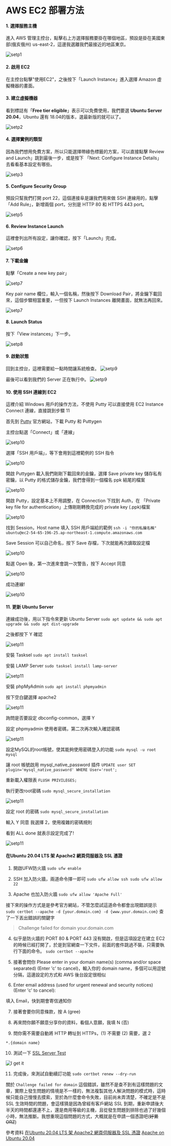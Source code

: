 # AWS EC2 部署方法

#### 1. 選擇服務主機
進入 AWS 管理主控台，點擊右上方選擇服務要掛在哪個地區，預設是掛在美國東部(俄亥俄州) us-east-2，這邊我選離我們最接近的地區東京。

![setp1](https://upload.cc/i1/2021/07/16/4YGPw9.jpg)

#### 2. 啟用 EC2
在主控台點擊"使用EC2"，之後按下「Launch Instance」進入選擇 Amazon 虛擬機器的畫面。

#### 3. 建立虛擬機器
看到標誌有「**Free tier eligible**」表示可以免費使用，我們要選 **Ubuntu Server 20.04**，Ubuntu 還有 18.04的版本，選最新版的就可以了。

![setp2](https://upload.cc/i1/2021/07/16/RVuTPh.jpg)

#### 4. 選擇實例的類型
因為我們想用免費方案，所以只能選擇帶綠色標籤的方案，可以直接點擊 Review and Launch」跳到最後一步，或是按下 「Next: Configure Instance Details」去看看基本設定有哪些。

![setp3](https://upload.cc/i1/2021/07/16/cULMvY.jpg)

#### 5. Configure Security Group
預設只幫我們打開 port 22，這個連接阜是讓我們用來做 SSH 連線用的，點擊「Add Rule」，新增兩個 port，分別是 HTTP 80 和 HTTPS 443 port。

![setp5](https://upload.cc/i1/2021/07/16/WOSDtV.jpg)

#### 6. Review Instance Launch
這裡會列出所有設定，讓你確認，按下「Launch」完成。

![setp6](https://upload.cc/i1/2021/07/16/G9j6b3.jpg)

#### 7. 下載金鑰
點擊「Create a new key pair」

![setp7](https://upload.cc/i1/2021/07/16/0YKZpm.jpg)

Key pair name 欄位，輸入一個名稱，然後按下 Download Pair，將金鑰下載回來，這個步驟相當重要，一但按下 Launch Instances 離開畫面，就無法再回來。

![setp7](https://upload.cc/i1/2021/07/16/5EAlSM.jpg)

#### 8. Launch Status
按下「View instances」下一步。

![setp8](https://upload.cc/i1/2021/07/16/8Iswgj.jpg)

#### 9. 啟動狀態
回到主控台，這裡需要給一點時間讓系統檢查。
![setp9](https://upload.cc/i1/2021/07/16/wlOtL4.jpg)

最後可以看到我們的 Server 正在執行中。
![setp9](https://upload.cc/i1/2021/07/16/kAl7b5.jpg)

#### 10. 使用 SSH 連線到 EC2
這裡介紹 Windows 用戶的操作方法，不使用 Putty 可以直接使用 EC2 Instance Connect 連線，直接跳到步驟 11

首先到 [Putty](https://www.chiark.greenend.org.uk/~sgtatham/putty/releases/0.75.html) 官方網站，下載 Putty 和 Puttygen

主控台點選「Connect」或「連線」

![setp10](https://upload.cc/i1/2021/07/16/2laThE.jpg)

選擇「SSH 用戶端」，等下會用到這裡範例的 SSH 指令

![setp10](https://upload.cc/i1/2021/07/16/1JgdGC.jpg)

開啟 Puttygen 載入我們剛剛下載回來的金鑰，選擇 Save private key 儲存私有密鑰，以 Putty 的格式儲存金鑰，我們會得到一個檔名 ppk 結尾的檔案

![setp10](https://upload.cc/i1/2021/07/16/67HnMk.jpg)

開啟 Putty，設定基本上不用調整，在 Connection 下找到 Auth，在 「Private key file for authentication」上傳剛剛轉換完成的 private key (.ppk)檔案

![setp10](https://upload.cc/i1/2021/07/16/CRGZKt.jpg)

找到 Session，Host name 填入 SSH 用戶端給的範例
`ssh -i "你的私鑰名稱" ubuntu@ec2-54-65-196-25.ap-northeast-1.compute.amazonaws.com`

Save Session 可以自己命名，按下 Save 存檔，下次就能再次讀取設定檔

![setp10](https://upload.cc/i1/2021/07/16/nrZIkF.jpg)

點選 Open 後，第一次進來會跳一次警告，按下 Accept 同意

![setp10](https://upload.cc/i1/2021/07/16/b0TJME.jpg)

成功連線!

![setp10](https://upload.cc/i1/2021/07/16/SZBtaL.jpg)

#### 11. 更新 Ubuntu Server
連線成功後，用以下指令來更新 Ubuntu Server
`sudo apt update && sudo apt upgrade && sudo apt dist-upgrade`

之後都按下 Y 確認

![setp11](https://upload.cc/i1/2021/07/16/TanVq7.jpg)

安裝 Tasksel
`sudo apt install tasksel`

安裝 LAMP Server
`sudo tasksel install lamp-server`

![setp11](https://upload.cc/i1/2021/07/16/DtL5hU.jpg)

安裝 phpMyAdmin
`sudo apt install phpmyadmin`

按下空白鍵選擇 apache2

![setp11](https://upload.cc/i1/2021/07/16/GlYQZ4.jpg)

詢問是否要設定 dbconfig-common，選擇 Y

設定 phpmyadmin 使用者密碼，第二次再次輸入確認密碼

![setp11](https://upload.cc/i1/2021/07/16/hU2Wqi.jpg)

設定MySQL的root帳號，使其能夠使用密碼登入的功能
`sudo mysql -u root mysql`

讓 root 帳號啟用 mysql_native_password 插件
`UPDATE user SET plugin='mysql_native_password' WHERE User='root';`

重新載入權限表
`FLUSH PRIVILEGES;`

執行更改root密碼
`sudo mysql_secure_installation`

![setp11](https://upload.cc/i1/2021/07/16/Yg4BWH.jpg)

設定 root 的密碼
`sudo mysql_secure_installation`

輸入 Y 同意
我選擇 2，使用複雜的密碼規則

看到 ALL done 就表示設定完成了!

![setp11](https://upload.cc/i1/2021/07/16/KePrNk.jpg)

#### 在Ubuntu 20.04 LTS 架 Apache2 網頁伺服器及 SSL 憑證
1. 開啟UFW防火牆
`sudo ufw enable`

2. SSH 加入防火牆，兩道命令擇一即可
`
sudo ufw allow ssh
sudo ufw allow 22
`
3. Apache 也加入防火牆
`sudo ufw allow 'Apache Full'`

接下來的操作方式是是參考官方網站，不管怎麼試這道命令都會出現錯誤提示
`
sudo certbot --apache -d {your.domain.com} -d {www.your.domain.com}
`
查了一下丟出錯誤的關鍵字
> Challenge failed for domain your.domain.com

4. 似乎是防火牆的 PORT 80 & PORT 443 沒有開啟，但是這項設定在建立 EC2 的時候已經打開了，於是到官網查一下文件，前面的套件跳過不裝，只需要執行下面的命令。
`
sudo certbot --apache
`

5. 接著會問你 Please enter in your domain
name(s) (comma and/or space separated)  (Enter 'c' to cancel)，輸入你的 domain name，多個可以用逗號分隔，這邊設定的方式和 AWS 後台設定很相似

6. Enter email address (used for urgent renewal and security notices) (Enter 'c' to cancel):

填入 Email，快到期會寄信通知你

7. 接著會要你同意條款，按 A (gree)

8. 再來問你願不願意分享你的資料，看個人意願，我填 N (否)

9. 問你需不需要自動將 HTTP 轉址到 HTTPs，(1) 不需要 (2) 需要，選 2


`*.{domain name}`

10. 測試一下 [SSL Server Test](https://www.ssllabs.com/ssltest/index.html)

![I get it](https://upload.cc/i1/2021/07/19/EKbXnh.jpg)


11. 完成後，來測試自動續訂功能
`
sudo certbot renew --dry-run
`

關於 `Challenge failed for domain` 這個錯誤，雖然不是查不到有這樣問題的文章，實際上發生問題的情境是不一樣的，無法複製其他人解決問題的模式時，這時候只能自己慢慢去摸索，至於為什麼會命令失敗，目前尚未弄清楚，不確定是不是 SSL 生效時間的問題，會這樣猜是因為曾經有客戶網站 SSL 到期，重新申請後大半天的時間都還連不上，還是商用等級的主機，且從發生問題到排除也過了好幾個小時，無法推斷。我想重現這個問題的方式，大概就是在申請一個憑證吧(~~好累 ORZ~~)

參考資料
[在Ubuntu 20.04 LTS 架 Apache2 網頁伺服器及 SSL 憑證](https://blog.cre0809.com/archives/55)
[Apache on Ubuntu 20.04](https://certbot.eff.org/lets-encrypt/ubuntufocal-apache)